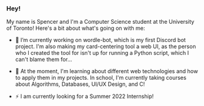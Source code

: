 ### Hey!

My name is Spencer and I'm a Computer Science student at the University of Toronto! Here's a bit about what's going on with me:

- 🔭 I’m currently working on wordle-bot, which is my first Discord bot project. I'm also making my card-centering tool a web UI, as the person who I created the tool for isn't up for running a Python script, which I can't blame them for...

- 🌱 At the moment, I'm learning about different web technologies and how to apply them in my projects. In school, I'm currently taking courses about Algorithms, Databases, UI/UX Design, and C!

- ⚡ I am currently looking for a Summer 2022 Internship!

<!--
**spalmurray/spalmurray** is a ✨ _special_ ✨ repository because its `README.md` (this file) appears on your GitHub profile.

Here are some ideas to get you started:

- 🔭 I’m currently working on ...
- 🌱 I’m currently learning ...
- 👯 I’m looking to collaborate on ...
- 🤔 I’m looking for help with ...
- 💬 Ask me about ...
- 📫 How to reach me: ...
- 😄 Pronouns: ...
- ⚡ Fun fact: ...
-->
